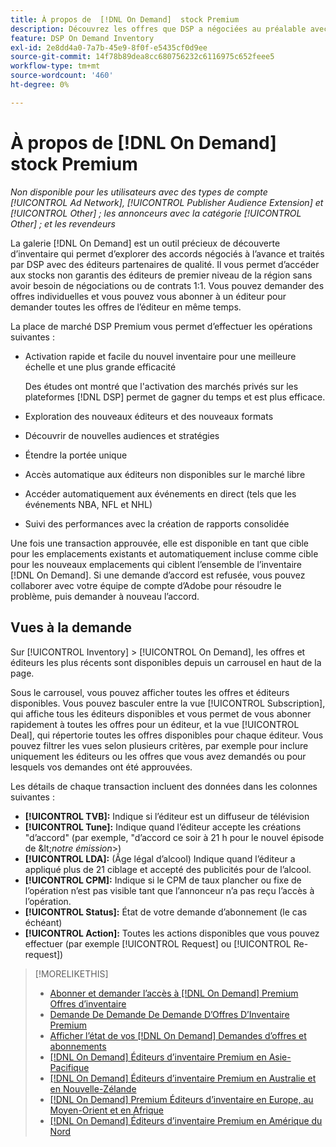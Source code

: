 ```yaml
---
title: À propos de  [!DNL On Demand]  stock Premium
description: Découvrez les offres que DSP a négociées au préalable avec des éditeurs partenaires haut de gamme.
feature: DSP On Demand Inventory
exl-id: 2e8dd4a0-7a7b-45e9-8f0f-e5435cf0d9ee
source-git-commit: 14f78b89dea8cc680756232c6116975c652feee5
workflow-type: tm+mt
source-wordcount: '460'
ht-degree: 0%

---
```


# À propos de [!DNL On Demand] stock Premium

*Non disponible pour les utilisateurs avec des types de compte [!UICONTROL Ad Network], [!UICONTROL Publisher Audience Extension] et [!UICONTROL Other] ; les annonceurs avec la catégorie [!UICONTROL Other] ; et les revendeurs*

La galerie [!DNL On Demand] est un outil précieux de découverte d’inventaire qui permet d’explorer des accords négociés à l’avance et traités par DSP avec des éditeurs partenaires de qualité. Il vous permet d’accéder aux stocks non garantis des éditeurs de premier niveau de la région sans avoir besoin de négociations ou de contrats 1:1. Vous pouvez demander des offres individuelles et vous pouvez vous abonner à un éditeur pour demander toutes les offres de l’éditeur en même temps.

La place de marché DSP Premium vous permet d’effectuer les opérations suivantes :

* Activation rapide et facile du nouvel inventaire pour une meilleure échelle et une plus grande efficacité

  Des études ont montré que l&#39;activation des marchés privés sur les plateformes [!DNL DSP] permet de gagner du temps et est plus efficace.

* Exploration des nouveaux éditeurs et des nouveaux formats

* Découvrir de nouvelles audiences et stratégies

* Étendre la portée unique

* Accès automatique aux éditeurs non disponibles sur le marché libre

* Accéder automatiquement aux événements en direct (tels que les événements NBA, NFL et NHL)

* Suivi des performances avec la création de rapports consolidée

Une fois une transaction approuvée, elle est disponible en tant que cible pour les emplacements existants et automatiquement incluse comme cible pour les nouveaux emplacements qui ciblent l’ensemble de l’inventaire [!DNL On Demand]. Si une demande d’accord est refusée, vous pouvez collaborer avec votre équipe de compte d’Adobe pour résoudre le problème, puis demander à nouveau l’accord.

## Vues à la demande

Sur [!UICONTROL Inventory] > [!UICONTROL On Demand], les offres et éditeurs les plus récents <!-- how recent? --> sont disponibles depuis un carrousel en haut de la page.

Sous le carrousel, vous pouvez afficher toutes les offres et éditeurs disponibles. Vous pouvez basculer entre la vue [!UICONTROL Subscription], qui affiche tous les éditeurs disponibles et vous permet de vous abonner rapidement à toutes les offres pour un éditeur, et la vue [!UICONTROL Deal], qui répertorie toutes les offres disponibles pour chaque éditeur. Vous pouvez filtrer les vues selon plusieurs critères, par exemple pour inclure uniquement les éditeurs ou les offres que vous avez demandés ou pour lesquels vos demandes ont été approuvées.

Les détails de chaque transaction incluent des données dans les colonnes suivantes :

* **[!UICONTROL TVB]:** Indique si l’éditeur est un diffuseur de télévision
* **[!UICONTROL Tune]:** Indique quand l’éditeur accepte les créations &quot;d’accord&quot; (par exemple, &quot;d’accord ce soir à 21 h pour le nouvel épisode de \&lt;*notre émission*\>)
* **[!UICONTROL LDA]:** (Âge légal d’alcool) Indique quand l’éditeur a appliqué plus de 21 ciblage et accepté des publicités pour de l’alcool.
* **[!UICONTROL CPM]:** Indique si le CPM de taux plancher ou fixe de l’opération n’est pas visible tant que l’annonceur n’a pas reçu l’accès à l’opération.
* **[!UICONTROL Status]:** État de votre demande d’abonnement (le cas échéant)
* **[!UICONTROL Action]:** Toutes les actions disponibles que vous pouvez effectuer (par exemple [!UICONTROL Request] ou [!UICONTROL Re-request])

>[!MORELIKETHIS]
>
>* [Abonner et demander l’accès à [!DNL On Demand] Premium Offres d’inventaire](on-demand-inventory-subscribe.md)
>* [Demande De Demande De Demande D’Offres D’Inventaire Premium](on-demand-inventory-rerequest.md)
>* [Afficher l’état de vos  [!DNL On Demand]  Demandes d’offres et abonnements ](on-demand-inventory-view-status.md)
>* [[!DNL On Demand]  Éditeurs d’inventaire Premium en Asie-Pacifique](on-demand-inventory-publishers-apac.md)
>* [[!DNL On Demand]  Éditeurs d’inventaire Premium en Australie et en Nouvelle-Zélande](on-demand-inventory-publishers-anz.md)
>* [[!DNL On Demand] Premium Éditeurs d’inventaire en Europe, au Moyen-Orient et en Afrique](on-demand-inventory-publishers-emea.md)
>* [[!DNL On Demand]  Éditeurs d’inventaire Premium en Amérique du Nord](on-demand-inventory-publishers-na.md)
